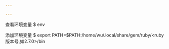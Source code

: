 ```yaml
---

---
```


 
查看环境变量
$ env

添加环境变量
$ export PATH=$PATH:/home/wu/.local/share/gem/ruby/<ruby版本号,如2.7.0>/bin

